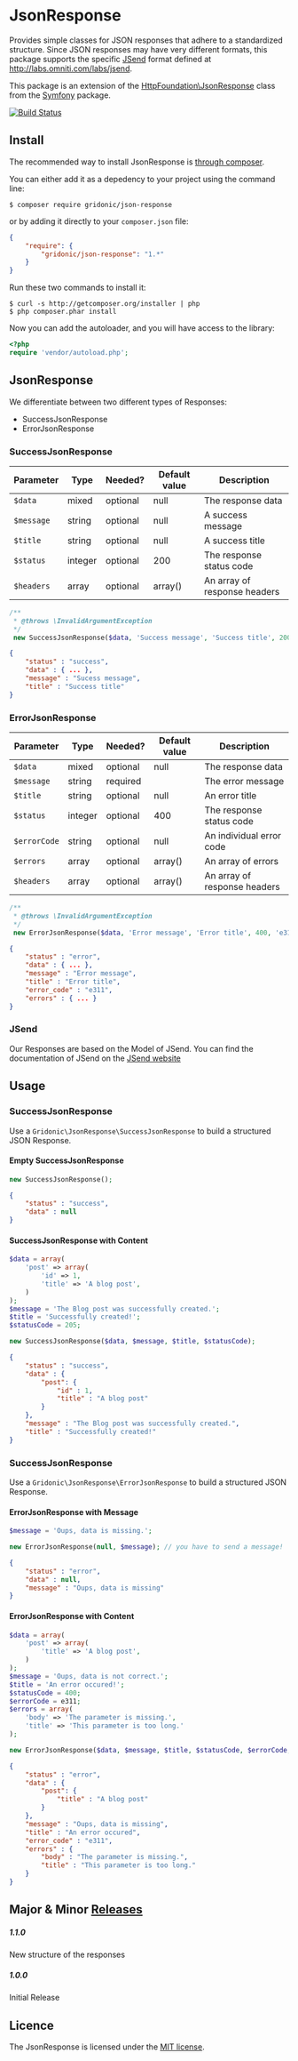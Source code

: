 # JsonResponse

Provides simple classes for JSON responses that adhere to a standardized structure.
Since JSON responses may have very different formats, this package supports the specific
[JSend](http://labs.omniti.com/labs/jsend) format defined at http://labs.omniti.com/labs/jsend.

This package is an extension of the [HttpFoundation\JsonResponse](http://symfony.com/doc/current/components/http_foundation/introduction.html)
class from the [Symfony](http://symfony.com/) package.

[![Build Status](https://travis-ci.org/gridonic/JsonResponse.svg?branch=master)](https://travis-ci.org/gridonic/JsonResponse)

## Install

The recommended way to install JsonResponse is [through composer](http://getcomposer.org).

You can either add it as a depedency to your project using the command line:

    $ composer require gridonic/json-response

or by adding it directly to your ```composer.json``` file:

```json
{
    "require": {
        "gridonic/json-response": "1.*"
    }
}
```

Run these two commands to install it:

    $ curl -s http://getcomposer.org/installer | php
    $ php composer.phar install

Now you can add the autoloader, and you will have access to the library:

```php
<?php
require 'vendor/autoload.php';
```

## JsonResponse

We differentiate between two different types of Responses:
* SuccessJsonResponse
* ErrorJsonResponse

### SuccessJsonResponse

Parameter | Type | Needed? | Default value | Description
--- | --- | --- | --- | ---
`$data` | mixed | optional | null | The response data
`$message` | string | optional | null | A success message
`$title` | string | optional | null | A success title
`$status` | integer | optional | 200 | The response status code
`$headers` | array | optional | array() | An array of response headers

```php
/**
 * @throws \InvalidArgumentException
 */
 new SuccessJsonResponse($data, 'Success message', 'Success title', 200);
```

```json
{
    "status" : "success",
    "data" : { ... },
    "message" : "Sucess message",
    "title" : "Success title"
}
```

### ErrorJsonResponse

Parameter | Type | Needed? | Default value | Description
--- | --- | --- | --- | ---
`$data` | mixed | optional | null | The response data
`$message` | string | required |  | The error message
`$title` | string | optional | null | An error title
`$status` | integer | optional | 400 | The response status code
`$errorCode` | string | optional | null | An individual error code
`$errors` | array | optional | array() | An array of errors
`$headers` | array | optional | array() | An array of response headers

```php
/**
 * @throws \InvalidArgumentException
 */
 new ErrorJsonResponse($data, 'Error message', 'Error title', 400, 'e311', $errors);
```

```json
{
    "status" : "error",
    "data" : { ... },
    "message" : "Error message",
    "title" : "Error title",
    "error_code" : "e311",
    "errors" : { ... }
}
```

### JSend
Our Responses are based on the Model of JSend.
You can find the documentation of JSend on the [JSend website](http://labs.omniti.com/labs/jsend)

## Usage


### SuccessJsonResponse
Use a `Gridonic\JsonResponse\SuccessJsonResponse` to build a structured JSON Response.

#### Empty SuccessJsonResponse

```php
new SuccessJsonResponse();
```

```json
{
    "status" : "success",
    "data" : null
}
```

#### SuccessJsonResponse with Content

```php
$data = array(
    'post' => array(
        'id' => 1,
        'title' => 'A blog post',
    )
);
$message = 'The Blog post was successfully created.';
$title = 'Successfully created!';
$statusCode = 205;

new SuccessJsonResponse($data, $message, $title, $statusCode);
```

```json
{
    "status" : "success",
    "data" : {
        "post": {
            "id" : 1,
            "title" : "A blog post"
        }
    },
    "message" : "The Blog post was successfully created.",
    "title" : "Successfully created!"
}
```

### SuccessJsonResponse

Use a `Gridonic\JsonResponse\ErrorJsonResponse` to build a structured JSON Response.

#### ErrorJsonResponse with Message

```php
$message = 'Oups, data is missing.';

new ErrorJsonResponse(null, $message); // you have to send a message!
```

```json
{
    "status" : "error",
    "data" : null,
    "message" : "Oups, data is missing"
}
```

#### ErrorJsonResponse with Content

```php
$data = array(
    'post' => array(
        'title' => 'A blog post',
    )
);
$message = 'Oups, data is not correct.';
$title = 'An error occured!';
$statusCode = 400;
$errorCode = e311;
$errors = array(
    'body' => 'The parameter is missing.',
    'title' => 'This parameter is too long.'
);

new ErrorJsonResponse($data, $message, $title, $statusCode, $errorCode, $errors);
```

```json
{
    "status" : "error",
    "data" : {
        "post": {
            "title" : "A blog post"
        }
    },
    "message" : "Oups, data is missing",
    "title" : "An error occured",
    "error_code" : "e311",
    "errors" : {
        "body" : "The parameter is missing.",
        "title" : "This parameter is too long."
    }
}
```

## Major & Minor [Releases](https://github.com/gridonic/JsonResponse/releases)
##### 1.1.0
New structure of the responses

##### 1.0.0
Initial Release

## Licence

The JsonResponse is licensed under the [MIT license](LICENSE).
